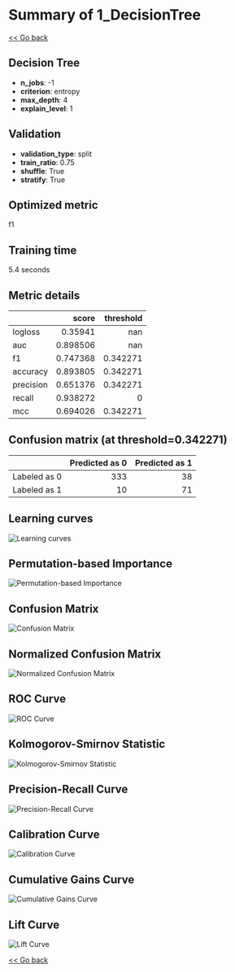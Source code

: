# Summary of 1_DecisionTree

[<< Go back](../README.md)


## Decision Tree
- **n_jobs**: -1
- **criterion**: entropy
- **max_depth**: 4
- **explain_level**: 1

## Validation
 - **validation_type**: split
 - **train_ratio**: 0.75
 - **shuffle**: True
 - **stratify**: True

## Optimized metric
f1

## Training time

5.4 seconds

## Metric details
|           |    score |   threshold |
|:----------|---------:|------------:|
| logloss   | 0.35941  |  nan        |
| auc       | 0.898506 |  nan        |
| f1        | 0.747368 |    0.342271 |
| accuracy  | 0.893805 |    0.342271 |
| precision | 0.651376 |    0.342271 |
| recall    | 0.938272 |    0        |
| mcc       | 0.694026 |    0.342271 |


## Confusion matrix (at threshold=0.342271)
|              |   Predicted as 0 |   Predicted as 1 |
|:-------------|-----------------:|-----------------:|
| Labeled as 0 |              333 |               38 |
| Labeled as 1 |               10 |               71 |

## Learning curves
![Learning curves](learning_curves.png)

## Permutation-based Importance
![Permutation-based Importance](permutation_importance.png)
## Confusion Matrix

![Confusion Matrix](confusion_matrix.png)


## Normalized Confusion Matrix

![Normalized Confusion Matrix](confusion_matrix_normalized.png)


## ROC Curve

![ROC Curve](roc_curve.png)


## Kolmogorov-Smirnov Statistic

![Kolmogorov-Smirnov Statistic](ks_statistic.png)


## Precision-Recall Curve

![Precision-Recall Curve](precision_recall_curve.png)


## Calibration Curve

![Calibration Curve](calibration_curve_curve.png)


## Cumulative Gains Curve

![Cumulative Gains Curve](cumulative_gains_curve.png)


## Lift Curve

![Lift Curve](lift_curve.png)



[<< Go back](../README.md)
